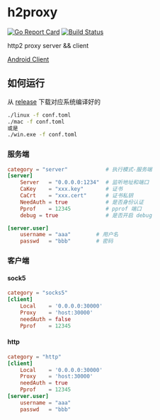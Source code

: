 # h2proxy

[![Go Report Card](https://goreportcard.com/badge/github.com/zxc111/h2proxy)](https://goreportcard.com/report/github.com/zxc111/h2proxy)
[![Build Status](https://travis-ci.com/zxc111/h2proxy.svg?branch=master)](https://travis-ci.com/zxc111/h2proxy)

http2 proxy server &amp;&amp; client


[Android Client](https://github.com/zxc111/SmartProxy)

## 如何运行
从 [release](https://github.com/zxc111/h2proxy/releases) 下载对应系统编译好的
```bash
./linux -f conf.toml
./mac -f conf.toml
或是
./win.exe -f conf.toml
```
### 服务端
```toml
category = "server"            # 执行模式-服务端
[server]
	Server   = "0.0.0.0:1234"  # 监听地址和端口
	CaKey    = "xxx.key"       # 证书
	CaCrt    = "xxx.cert"      # 证书私钥
	NeedAuth = true            # 是否身份认证 
	Pprof    = 12345           # pprof 端口
	debug = true               # 是否开启 debug

[server.user]
    username = "aaa"        # 用户名
    passwd   = "bbb"        # 密码
```

### 客户端
#### sock5
```toml
category = "socks5"             
[client]
	Local    = '0.0.0.0:30000' 
	Proxy    = 'host:30000'
	needAuth = false
	Pprof    = 12345
```
#### http
```toml
category = "http"             
[client]
	Local    = '0.0.0.0:30000' 
	Proxy    = 'host:30000'
	needAuth = true
	Pprof    = 12345
[server.user]
    username = "aaa"
    passwd   = "bbb"
```